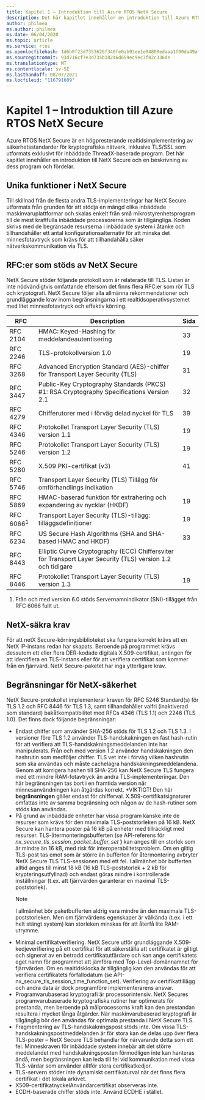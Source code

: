 ```yaml
---
title: Kapitel 1 – Introduktion till Azure RTOS NetX Secure
description: Det här kapitlet innehåller en introduktion till Azure RTOS NetX Secure och en beskrivning av dess program och fördelar.
author: philmea
ms.author: philmea
ms.date: 06/04/2020
ms.topic: article
ms.service: rtos
ms.openlocfilehash: 1d6b0f23d7353626f340fe0ab93ee1e04800edaaa1f00da49afd83f84339df86
ms.sourcegitcommit: 93d716cf7e3d735b18246d659ec9ec7f82c336de
ms.translationtype: MT
ms.contentlocale: sv-SE
ms.lasthandoff: 08/07/2021
ms.locfileid: "116791609"
---
```

# <a name="chapter-1---introduction-to-azure-rtos-netx-secure"></a>Kapitel 1 – Introduktion till Azure RTOS NetX Secure

Azure RTOS NetX Secure är en högpresterande realtidsimplementering av säkerhetsstandarder för kryptografiska nätverk, inklusive TLS/SSL som utformats exklusivt för inbäddade ThreadX-baserade program. Det här kapitlet innehåller en introduktion till NetX Secure och en beskrivning av dess program och fördelar.

## <a name="netx-secure-unique-features"></a>Unika funktioner i NetX Secure

Till skillnad från de flesta andra TLS-implementeringar har NetX Secure utformats från grunden för att stödja en mängd olika inbäddade maskinvaruplattformar och skalas enkelt från små mikrostyrenhetsprogram till de mest kraftfulla inbäddade processorerna som är tillgängliga. Koden skrivs med de begränsade resurserna i inbäddade system i åtanke och tillhandahåller ett antal konfigurationsalternativ för att minska det minnesfotavtryck som krävs för att tillhandahålla säker nätverkskommunikation via TLS.

## <a name="rfcs-supported-by-netx-secure"></a>RFC:er som stöds av NetX Secure 

NetX Secure stöder följande protokoll som är relaterade till TLS. Listan är inte nödvändigtvis omfattande eftersom det finns flera RFC:er som rör TLS och kryptografi. NetX Secure följer alla allmänna rekommendationer och grundläggande krav inom begränsningarna i ett realtidsoperativsystemet med litet minnesfotavtryck och effektiv körning.

| RFC      | Description                                                                                                 | Sida |
|----------|-------------------------------------------------------------------------------------------------------------|------|
| RFC 2104 | HMAC: Keyed-Hashing för meddelandeautentisering                                                              | 33   |
| RFC 2246 | TLS-protokollversion 1.0                                                                                | 19   |
| RFC 3268 | Advanced Encryption Standard (AES)-chiffer för Transport Layer Security (TLS)                          | 31   |
| RFC 3447 | Public-Key Cryptography Standards (PKCS) #1: RSA Cryptography Specifications Version 2.1                    | 32   |
| RFC 4279 | Chifferutorer med i förväg delad nyckel för TLS                                                                         | 39   |
| RFC 4346 | Protokollet Transport Layer Security (TLS) version 1.1                                                     | 19   |
| RFC 5246 | Protokollet Transport Layer Security (TLS) version 1.2                                                     | 19   |
| RFC 5280 | X.509 PKI-certifikat (v3)                                                                                 | 41   |
| RFC 5746 | Transport Layer Security (TLS) Tillägg för omförhandlings indikation                                           |      |
| RFC 5869 | HMAC-baserad funktion för extrahering och expandering av nycklar (HKDF)                                                | 19   |
| RFC 6066<sup>1</sup> | Transport Layer Security (TLS)-tillägg: tilläggsdefinitioner                                            | 19   |
| RFC 6234 | US Secure Hash Algorithms (SHA and SHA-based HMAC and HKDF)                                                 | 33   |
| RFC 8443 | Elliptic Curve Cryptography (ECC) Chiffersviter för Transport Layer Security (TLS) version 1.2 och tidigare |      |
| RFC 8446 | Protokollet Transport Layer Security (TLS) version 1.3                                                     | 19   |

1. Från och med version 6.0 stöds Servernamnindikator (SNI)-tillägget från RFC 6066 fullt ut.

## <a name="netx-secure-requirements"></a>NetX-säkra krav

För att netX Secure-körningsbiblioteket ska fungera korrekt krävs att en NetX IP-instans redan har skapats. Beroende på programmet krävs dessutom ett eller flera DER-kodade digitala X.509-certifikat, antingen för att identifiera en TLS-instans eller för att verifiera certifikat som kommer från en fjärrvärd. NetX Secure-paketet har inga ytterligare krav.

## <a name="netx-secure-constraints"></a>Begränsningar för NetX-säkerhet

NetX Secure-protokollet implementerar kraven för RFC 5246 Standard(s) för TLS 1.2 och RFC 8446 för TLS 1.3, samt tillhandahåller valfri (inaktiverad som standard) bakåtkompatibilitet med RFCs 4346 (TLS 1.1) och 2246 (TLS 1.0). Det finns dock följande begränsningar:

- Endast chiffer som använder SHA-256 stöds för TLS 1.2 och TLS 1.3. I versioner före TLS 1.2 använder TLS-handskakningen en fast hash-rutin för att verifiera att TLS-handskakningsmeddelanden inte har manipulerats. Från och med version 1.2 använder handskakningen den hashrutin som medföljer chiffer. TLS vet inte i förväg vilken hashrutin som ska användas och måste cachelagra handskakningsmeddelandena. Genom att korrigera hashen till SHA-256 kan NetX Secure TLS fungera med ett mindre RAM-fotavtryck än andra TLS-implementeringar. Den här begränsningen tas bort i en framtida version när minnesanvändningen kan åtgärdas korrekt. *VIKTIGT! Den här **begränsningen** gäller endast för chifferval. X.509-certifikatsignaturer omfattas inte av samma begränsning och någon av de hash-rutiner som stöds kan användas.
- På grund av inbäddade enheter har vissa program kanske inte de resurser som krävs för den maximala TLS-poststorleken på 16 kB. NetX Secure kan hantera poster på 16 kB på enheter med tillräckligt med resurser. TLS-återmonteringsbufferten (se API-referens för *nx_secure_tls_session_packet_buffer_set* **)** kan anges till en storlek som är mindre än 16 kB, med risk för interoperabilitetsproblem. Om en giltig TLS-post tas emot som är större än bufferten för återmontering avbryter NetX Secure TLS TLS-sessionen med ett fel. I allmänhet bör bufferten alltid anges till minst 18 kB (16 kB TLS-poststorlek + 2 kB för krypteringsutfyllnad) och endast göras mindre i kontrollerade inställningar (t.ex. att fjärrvärden garanterar en maximal TLS-poststorlek).
  > [!NOTE]
  > I allmänhet bör paketbufferten aldrig vara mindre än den maximala TLS-poststorleken. Men om fjärrvärdens egenskaper är välkända (t.ex. i ett helt stängt system) kan storleken minskas för att återfå lite RAM-utrymme.
- Minimal certifikatverifiering. NetX Secure utför grundläggande X.509-kedjeverifiering på ett certifikat för att säkerställa att certifikatet är giltigt och signerat av en betrodd certifikatutfärdare och kan ange certifikatets eget namn för programmet att jämföra med Top-Level-domännamnet för fjärrvärden. Om en realtidsklocka är tillgänglig kan den användas för att verifiera certifikatets förfallodatum (se API-nx_secure_tls_session_time_function_set). Verifiering av certifikattillägg och andra data är dock programföre implementerarens ansvar.
- Programvarubaserad kryptografi är processorintensiv. NetX Secures programvarubaserade kryptografiska rutiner har optimerats för prestanda, men beroende på målprocessorns kraft kan den prestandan resultera i mycket långa åtgärder. När maskinvarubaserad kryptografi är tillgänglig bör den användas för optimala prestanda i NetX Secure TLS.
- Fragmentering av TLS-handskakningspost stöds inte. Om vissa TLS-handskakningspostmeddelanden är för stora kan de delas upp över flera TLS-poster – NetX Secure TLS behandlar för närvarande detta som ett fel. Minneskraven för inbäddade system innebär att det större meddelandet med handskakningsposten förmodligen inte kan hanteras ändå, men begränsningen kan leda till fel vid kommunikation med vissa TLS-värdar som använder alltför stora certifikatkedjor.
- TLS-servern stöder inte dynamiskt certifikaturval när det finns flera certifikat i det lokala arkivet. 
- X509-certifikatnyckelAnvändarcertifikat observeras inte. 
- ECDH-baserade chiffer stöds inte. Använd ECDHE i stället.
